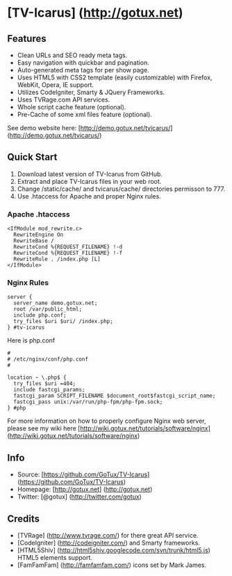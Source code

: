 # [TV-Icarus] (http://gotux.net)

## Features

* Clean URLs and SEO ready meta tags.
* Easy navigation with quickbar and pagination.
* Auto-generated meta tags for per show page.
* Uses HTML5 with CSS2 template (easily customizable) with Firefox, WebKit, Opera, IE support.
* Utilizes CodeIgniter, Smarty & JQuery Frameworks.
* Uses TVRage.com API services.
* Whole script cache feature (optional).
* Pre-Cache of some xml files feature (optional).

See demo website here: [http://demo.gotux.net/tvicarus/] (http://demo.gotux.net/tvicarus/)

## Quick Start

1. Download latest version of TV-Icarus from GitHub.
2. Extract and place TV-Icarus files in your web root.
3. Change /static/cache/ and tvicarus/cache/ directories permisson to 777.
4. Use .htaccess for Apache and proper Nginx rules.

### Apache .htaccess
```
<IfModule mod_rewrite.c>
  RewriteEngine On
  RewriteBase /
  RewriteCond %{REQUEST_FILENAME} !-d
  RewriteCond %{REQUEST_FILENAME} !-f
  RewriteRule . /index.php [L]
</IfModule>
```

### Nginx Rules
```
server {
  server_name demo.gotux.net;
  root /var/public_html;
  include php.conf;
  try_files $uri $uri/ /index.php;
} #tv-icarus
```
Here is php.conf
```
#
# /etc/nginx/conf/php.conf
#

location ~ \.php$ {
  try_files $uri =404;
  include fastcgi_params;
  fastcgi_param SCRIPT_FILENAME $document_root$fastcgi_script_name;
  fastcgi_pass unix:/var/run/php-fpm/php-fpm.sock;
} #php
```
For more information on how to properly configure Nginx web server, please see my wiki here [http://wiki.gotux.net/tutorials/software/nginx] (http://wiki.gotux.net/tutorials/software/nginx)

## Info

* Source: [https://github.com/GoTux/TV-Icarus] (https://github.com/GoTux/TV-Icarus)
* Homepage: [http://gotux.net] (http://gotux.net)
* Twitter: [@gotux] (http://twitter.com/gotux)

## Credits

* [TVRage] (http://www.tvrage.com/) for there great API service.
* [CodeIgniter] (http://codeigniter.com/) and Smarty frameworks.
* [HTML5Shiv] (http://html5shiv.googlecode.com/svn/trunk/html5.js) HTML5 elements support.
* [FamFamFam] (http://famfamfam.com/) icons set by Mark James.
